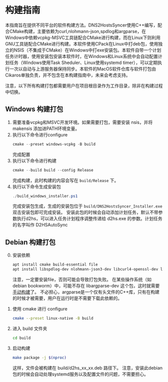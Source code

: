 # 构建指南

本指南旨在提供不同平台的软件构建方法。DNS2HostsSyncer使用C++编写，配合CMake构建，主要依赖为curl,nlohmann-json,spdlog和argparse，在Windows中依赖vcpkg-MSVC工具链配合CMake进行构建，而在Linux下则利用GNU工具链配合CMake进行构建。本软件使用CPack在Linux中打deb包，使用独立的NSIS（不集成于CMake）在Windows中打exe安装包。本软件自带一个计划任务计时器，使用安装包安装本软件时，在Windows和Linux系统中会自动配置计划任务（Windows使用Task Sheduler、Linux使用systemd timer），可以定期执行一次以自动与上游服务器保持同步。本软件的MacOS软件仓库与软件打包由Cikaros单独负责，并不包含在本构建指南中，未来会考虑支持。

注意，以下所有构建打包都需要用户在项目根目录作为工作目录，除非在构建过程中切换。

## Windows 构建打包

1. 需要准备vcpkg和MSVC开发环境。如果需要打包，需要安装 nsis，并将 makensis 添加进PATH环境变量。
2. 执行以下命令进行configure
    ```powershell
    cmake --preset windows-vcpkg -B build
    ```
    完成配置
3. 执行以下命令进行构建
    ```powershell
    cmake --build build --config Release
    ```
    完成构建，此时构建的内容会写在 `build/Release` 下。
4. 执行以下命令生成安装包
    ```powershell
    ./build_windows_installer.ps1
    ```
    完成安装包生成，生成的安装包位于 `build/DNS2HostsSyncer_Installer.exe`
    双击安装包即可完成安装。
    安装此包的时候会自动添加计划任务，默认不带参数执行d2hs，可以进入任务计划程序调整传递给 d2hs.exe 的参数。计划任务的名字叫作 D2HSAutoSync

## Debian 构建打包

0. 安装依赖
    ```sh
    apt install cmake build-essential file
    apt install libspdlog-dev nlohmann-json3-dev libcurl4-openssl-dev libargparse-dev
    ```
    注意，一定要安装file，否则可能会导致打包失败。
    在某些操作系统（如debian bookworm）中，可能不存在 libargparse-dev 这个包，这时就需要[手动构建](https://github.com/p-ranav/argparse#building-installing-and-testing)了。
    不必担心，argparse是一个仅有头文件的C++库，只有在构建的时候才被需要，用户在运行时是不需要下载此依赖的。

1. 使用 cmake 进行 configure
    ```sh
    cmake --preset linux-native -B build
    ```
2. 进入 build 文件夹
    ```sh
    cd build
    ```
3. 启动构建
    ```sh
    make package -j $(nproc)
    ```
    这样，文件会被构建在 build/d2hs_xx_xx.deb 路径下。
    注意，安装此debian包的时候会自动处理systemd服务以及配置文件的问题，不需要担心。
